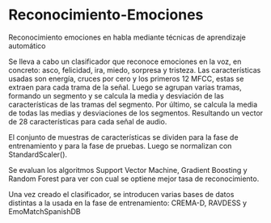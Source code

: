 # Reconocimiento-Emociones
Reconocimiento emociones en habla mediante técnicas de aprendizaje automático

Se lleva a cabo un clasificador que reconoce emociones en la voz, en concreto: asco, felicidad, ira, miedo, sorpresa y tristeza.
Las características usadas son energía, cruces por cero y los primeros 12 MFCC, estas se extraen para cada trama de la señal. Luego se agrupan varias tramas, formando un segmento y se calcula la media y desviación de las características de las tramas del segmento. Por último, se calcula la media de todas las medias y desviaciones de los segmentos. Resultando un vector de 28 características para cada señal de audio.

El conjunto de muestras de características se dividen para la fase de entrenamiento y para la fase de pruebas. Luego se normalizan con StandardScaler(). 

Se evaluan los algoritmos Support Vector Machine, Gradient Boosting y Random Forest para ver con cual se optiene mejor tasa de reconocimiento.

Una vez creado el clasificador, se introducen varias bases de datos distintas a la usada en la fase de entrenamiento: CREMA-D, RAVDESS y EmoMatchSpanishDB
